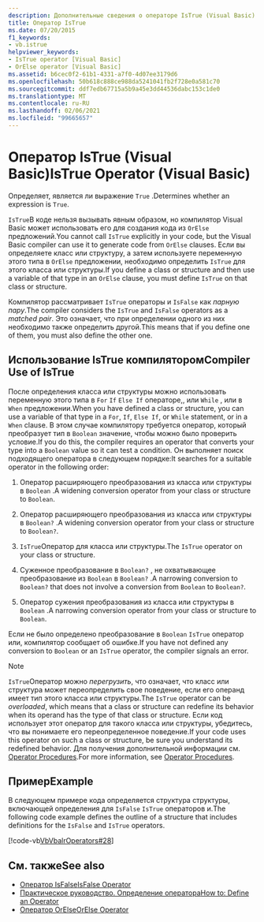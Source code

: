 ```yaml
---
description: Дополнительные сведения о операторе IsTrue (Visual Basic)
title: Оператор IsTrue
ms.date: 07/20/2015
f1_keywords:
- vb.istrue
helpviewer_keywords:
- IsTrue operator [Visual Basic]
- OrElse operator [Visual Basic]
ms.assetid: b6cec0f2-61b1-4331-a7f0-4d07ee3179d6
ms.openlocfilehash: 50b618c888ce988da5241041fb2f728e0a581c70
ms.sourcegitcommit: ddf7edb67715a5b9a45e3dd44536dabc153c1de0
ms.translationtype: MT
ms.contentlocale: ru-RU
ms.lasthandoff: 02/06/2021
ms.locfileid: "99665657"
---
```

# <a name="istrue-operator-visual-basic"></a><span data-ttu-id="744bb-103">Оператор IsTrue (Visual Basic)</span><span class="sxs-lookup"><span data-stu-id="744bb-103">IsTrue Operator (Visual Basic)</span></span>

<span data-ttu-id="744bb-104">Определяет, является ли выражение `True` .</span><span class="sxs-lookup"><span data-stu-id="744bb-104">Determines whether an expression is `True`.</span></span>  
  
 <span data-ttu-id="744bb-105">`IsTrue`В коде нельзя вызывать явным образом, но компилятор Visual Basic может использовать его для создания кода из `OrElse` предложений.</span><span class="sxs-lookup"><span data-stu-id="744bb-105">You cannot call `IsTrue` explicitly in your code, but the Visual Basic compiler can use it to generate code from `OrElse` clauses.</span></span> <span data-ttu-id="744bb-106">Если вы определяете класс или структуру, а затем используете переменную этого типа в `OrElse` предложении, необходимо определить `IsTrue` для этого класса или структуры.</span><span class="sxs-lookup"><span data-stu-id="744bb-106">If you define a class or structure and then use a variable of that type in an `OrElse` clause, you must define `IsTrue` on that class or structure.</span></span>  
  
 <span data-ttu-id="744bb-107">Компилятор рассматривает `IsTrue` операторы и `IsFalse` как *парную пару*.</span><span class="sxs-lookup"><span data-stu-id="744bb-107">The compiler considers the `IsTrue` and `IsFalse` operators as a *matched pair*.</span></span> <span data-ttu-id="744bb-108">Это означает, что при определении одного из них необходимо также определить другой.</span><span class="sxs-lookup"><span data-stu-id="744bb-108">This means that if you define one of them, you must also define the other one.</span></span>  
  
## <a name="compiler-use-of-istrue"></a><span data-ttu-id="744bb-109">Использование IsTrue компилятором</span><span class="sxs-lookup"><span data-stu-id="744bb-109">Compiler Use of IsTrue</span></span>  

 <span data-ttu-id="744bb-110">После определения класса или структуры можно использовать переменную этого типа в `For` `If` `Else If` операторе,, или `While` , или в `When` предложении.</span><span class="sxs-lookup"><span data-stu-id="744bb-110">When you have defined a class or structure, you can use a variable of that type in a `For`, `If`, `Else If`, or `While` statement, or in a `When` clause.</span></span> <span data-ttu-id="744bb-111">В этом случае компилятору требуется оператор, который преобразует тип в `Boolean` значение, чтобы можно было проверить условие.</span><span class="sxs-lookup"><span data-stu-id="744bb-111">If you do this, the compiler requires an operator that converts your type into a `Boolean` value so it can test a condition.</span></span> <span data-ttu-id="744bb-112">Он выполняет поиск подходящего оператора в следующем порядке:</span><span class="sxs-lookup"><span data-stu-id="744bb-112">It searches for a suitable operator in the following order:</span></span>  
  
1. <span data-ttu-id="744bb-113">Оператор расширяющего преобразования из класса или структуры в `Boolean` .</span><span class="sxs-lookup"><span data-stu-id="744bb-113">A widening conversion operator from your class or structure to `Boolean`.</span></span>  
  
2. <span data-ttu-id="744bb-114">Оператор расширяющего преобразования из класса или структуры в `Boolean?` .</span><span class="sxs-lookup"><span data-stu-id="744bb-114">A widening conversion operator from your class or structure to `Boolean?`.</span></span>  
  
3. <span data-ttu-id="744bb-115">`IsTrue`Оператор для класса или структуры.</span><span class="sxs-lookup"><span data-stu-id="744bb-115">The `IsTrue` operator on your class or structure.</span></span>  
  
4. <span data-ttu-id="744bb-116">Суженное преобразование в `Boolean?` , не охватывающее преобразование из `Boolean` в `Boolean?` .</span><span class="sxs-lookup"><span data-stu-id="744bb-116">A narrowing conversion to `Boolean?` that does not involve a conversion from `Boolean` to `Boolean?`.</span></span>  
  
5. <span data-ttu-id="744bb-117">Оператор сужения преобразования из класса или структуры в `Boolean` .</span><span class="sxs-lookup"><span data-stu-id="744bb-117">A narrowing conversion operator from your class or structure to `Boolean`.</span></span>  
  
 <span data-ttu-id="744bb-118">Если не было определено преобразование в `Boolean` `IsTrue` оператор или, компилятор сообщает об ошибке.</span><span class="sxs-lookup"><span data-stu-id="744bb-118">If you have not defined any conversion to `Boolean` or an `IsTrue` operator, the compiler signals an error.</span></span>  
  
> [!NOTE]
> <span data-ttu-id="744bb-119">`IsTrue`Оператор можно *перегрузить*, что означает, что класс или структура может переопределить свое поведение, если его операнд имеет тип этого класса или структуры.</span><span class="sxs-lookup"><span data-stu-id="744bb-119">The `IsTrue` operator can be *overloaded*, which means that a class or structure can redefine its behavior when its operand has the type of that class or structure.</span></span> <span data-ttu-id="744bb-120">Если код использует этот оператор для такого класса или структуры, убедитесь, что вы понимаете его переопределенное поведение.</span><span class="sxs-lookup"><span data-stu-id="744bb-120">If your code uses this operator on such a class or structure, be sure you understand its redefined behavior.</span></span> <span data-ttu-id="744bb-121">Для получения дополнительной информации см. [Operator Procedures](../../programming-guide/language-features/procedures/operator-procedures.md).</span><span class="sxs-lookup"><span data-stu-id="744bb-121">For more information, see [Operator Procedures](../../programming-guide/language-features/procedures/operator-procedures.md).</span></span>  
  
## <a name="example"></a><span data-ttu-id="744bb-122">Пример</span><span class="sxs-lookup"><span data-stu-id="744bb-122">Example</span></span>  

 <span data-ttu-id="744bb-123">В следующем примере кода определяется структура структуры, включающей определения для `IsFalse` `IsTrue` операторов и.</span><span class="sxs-lookup"><span data-stu-id="744bb-123">The following code example defines the outline of a structure that includes definitions for the `IsFalse` and `IsTrue` operators.</span></span>  
  
 [!code-vb[VbVbalrOperators#28](~/samples/snippets/visualbasic/VS_Snippets_VBCSharp/VbVbalrOperators/VB/Class1.vb#28)]  
  
## <a name="see-also"></a><span data-ttu-id="744bb-124">См. также</span><span class="sxs-lookup"><span data-stu-id="744bb-124">See also</span></span>

- [<span data-ttu-id="744bb-125">Оператор IsFalse</span><span class="sxs-lookup"><span data-stu-id="744bb-125">IsFalse Operator</span></span>](isfalse-operator.md)
- [<span data-ttu-id="744bb-126">Практическое руководство. Определение оператора</span><span class="sxs-lookup"><span data-stu-id="744bb-126">How to: Define an Operator</span></span>](../../programming-guide/language-features/procedures/how-to-define-an-operator.md)
- [<span data-ttu-id="744bb-127">Оператор OrElse</span><span class="sxs-lookup"><span data-stu-id="744bb-127">OrElse Operator</span></span>](orelse-operator.md)
